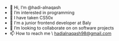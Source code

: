 - 👋 Hi, I’m @hadi-alnaqash
- 👀 I’m interested in programming
- 🌱 I have taken CS50x
- 💼 I'm a junior frontend developer at Baly
- 💞️ I’m looking to collaborate on on software projects
- 📫 How to reach me \\ hadialnaqash98@gmail.com

<!---
hadi-alnaqash/hadi-alnaqash is a ✨ special ✨ repository because its `README.md` (this file) appears on your GitHub profile.
You can click the Preview link to take a look at your changes.
--->
